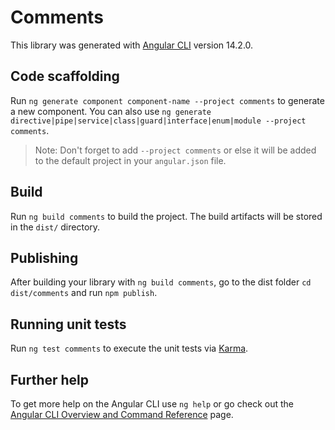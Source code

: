 # Comments

This library was generated with [Angular CLI](https://github.com/angular/angular-cli) version 14.2.0.

## Code scaffolding

Run `ng generate component component-name --project comments` to generate a new component. You can also use `ng generate directive|pipe|service|class|guard|interface|enum|module --project comments`.
> Note: Don't forget to add `--project comments` or else it will be added to the default project in your `angular.json` file. 

## Build

Run `ng build comments` to build the project. The build artifacts will be stored in the `dist/` directory.

## Publishing

After building your library with `ng build comments`, go to the dist folder `cd dist/comments` and run `npm publish`.

## Running unit tests

Run `ng test comments` to execute the unit tests via [Karma](https://karma-runner.github.io).

## Further help

To get more help on the Angular CLI use `ng help` or go check out the [Angular CLI Overview and Command Reference](https://angular.io/cli) page.
